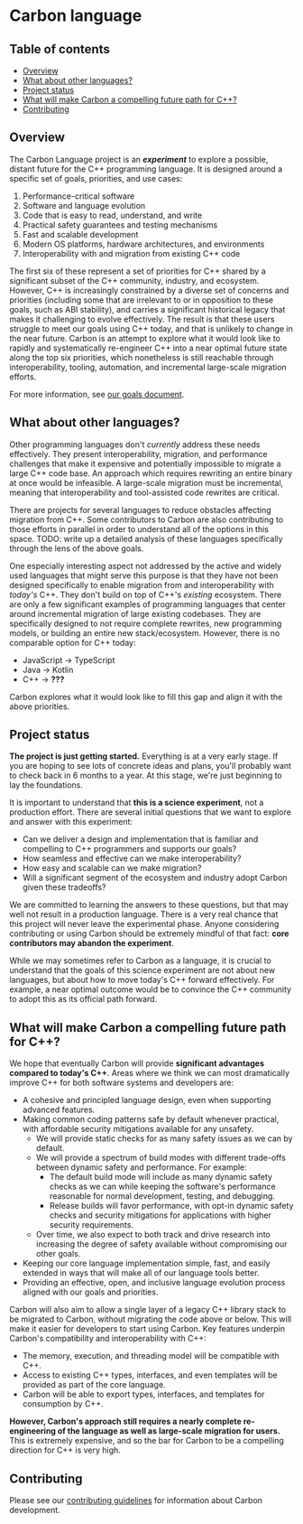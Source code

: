 # Carbon language

<!--
Part of the Carbon Language project, under the Apache License v2.0 with LLVM
Exceptions. See /LICENSE for license information.
SPDX-License-Identifier: Apache-2.0 WITH LLVM-exception
-->

<!-- toc -->

## Table of contents

-   [Overview](#overview)
-   [What about other languages?](#what-about-other-languages)
-   [Project status](#project-status)
-   [What will make Carbon a compelling future path for C++?](#what-will-make-carbon-a-compelling-future-path-for-c)
-   [Contributing](#contributing)

<!-- tocstop -->

## Overview

The Carbon Language project is an **_experiment_** to explore a possible,
distant future for the C++ programming language. It is designed around a
specific set of goals, priorities, and use cases:

1. Performance-critical software
2. Software and language evolution
3. Code that is easy to read, understand, and write
4. Practical safety guarantees and testing mechanisms
5. Fast and scalable development
6. Modern OS platforms, hardware architectures, and environments
7. Interoperability with and migration from existing C++ code

The first six of these represent a set of priorities for C++ shared by a
significant subset of the C++ community, industry, and ecosystem. However, C++
is increasingly constrained by a diverse set of concerns and priorities
(including some that are irrelevant to or in opposition to these goals, such as
ABI stability), and carries a significant historical legacy that makes it
challenging to evolve effectively. The result is that these users struggle to
meet our goals using C++ today, and that is unlikely to change in the near
future. Carbon is an attempt to explore what it would look like to rapidly and
systematically re-engineer C++ into a near optimal future state along the top
six priorities, which nonetheless is still reachable through interoperability,
tooling, automation, and incremental large-scale migration efforts.

For more information, see [our goals document](docs/project/goals.md).

## What about other languages?

Other programming languages don't _currently_ address these needs effectively.
They present interoperability, migration, and performance challenges that make
it expensive and potentially impossible to migrate a large C++ code base. An
approach which requires rewriting an entire binary at once would be infeasible.
A large-scale migration must be incremental, meaning that interoperability and
tool-assisted code rewrites are critical.

There are projects for several languages to reduce obstacles affecting migration
from C++. Some contributors to Carbon are also contributing to those efforts in
parallel in order to understand all of the options in this space. TODO: write up
a detailed analysis of these languages specifically through the lens of the
above goals.

One especially interesting aspect not addressed by the active and widely used
languages that might serve this purpose is that they have not been designed
specifically to enable migration from and interoperability with _today's_ C++.
They don't build on top of C++'s _existing_ ecosystem. There are only a few
significant examples of programming languages that center around incremental
migration of large existing codebases. They are specifically designed to not
require complete rewrites, new programming models, or building an entire new
stack/ecosystem. However, there is no comparable option for C++ today:

-   JavaScript → TypeScript
-   Java → Kotlin
-   C++ → **???**

Carbon explores what it would look like to fill this gap and align it with the
above priorities.

## Project status

**The project is just getting started.** Everything is at a very early stage. If
you are hoping to see lots of concrete ideas and plans, you'll probably want to
check back in 6 months to a year. At this stage, we're just beginning to lay the
foundations.

It is important to understand that **this is a science experiment**, not a
production effort. There are several initial questions that we want to explore
and answer with this experiment:

-   Can we deliver a design and implementation that is familiar and compelling
    to C++ programmers and supports our goals?
-   How seamless and effective can we make interoperability?
-   How easy and scalable can we make migration?
-   Will a significant segment of the ecosystem and industry adopt Carbon given
    these tradeoffs?

We are committed to learning the answers to these questions, but that may well
not result in a production language. There is a very real chance that this
project will never leave the experimental phase. Anyone considering contributing
or using Carbon should be extremely mindful of that fact: **core contributors
may abandon the experiment**.

While we may sometimes refer to Carbon as a language, it is crucial to
understand that the goals of this science experiment are not about new
languages, but about how to move today's C++ forward effectively. For example, a
near optimal outcome would be to convince the C++ community to adopt this as its
official path forward.

## What will make Carbon a compelling future path for C++?

We hope that eventually Carbon will provide **significant advantages compared to
today's C++**. Areas where we think we can most dramatically improve C++ for
both software systems and developers are:

-   A cohesive and principled language design, even when supporting advanced
    features.
-   Making common coding patterns safe by default whenever practical, with
    affordable security mitigations available for any unsafety.
    -   We will provide static checks for as many safety issues as we can by
        default.
    -   We will provide a spectrum of build modes with different trade-offs
        between dynamic safety and performance. For example:
        -   The default build mode will include as many dynamic safety checks as
            we can while keeping the software's performance reasonable for
            normal development, testing, and debugging.
        -   Release builds will favor performance, with opt-in dynamic safety
            checks and security mitigations for applications with higher
            security requirements.
    -   Over time, we also expect to both track and drive research into
        increasing the degree of safety available without compromising our other
        goals.
-   Keeping our core language implementation simple, fast, and easily extended
    in ways that will make all of our language tools better.
-   Providing an effective, open, and inclusive language evolution process
    aligned with our goals and priorities.

Carbon will also aim to allow a single layer of a legacy C++ library stack to be
migrated to Carbon, without migrating the code above or below. This will make it
easier for developers to start using Carbon. Key features underpin Carbon's
compatibility and interoperability with C++:

-   The memory, execution, and threading model will be compatible with C++.
-   Access to existing C++ types, interfaces, and even templates will be
    provided as part of the core language.
-   Carbon will be able to export types, interfaces, and templates for
    consumption by C++.

**However, Carbon's approach still requires a nearly complete re-engineering of
the language as well as large-scale migration for users.** This is extremely
expensive, and so the bar for Carbon to be a compelling direction for C++ is
very high.

## Contributing

Please see our [contributing guidelines](CONTRIBUTING.md) for information about
Carbon development.
